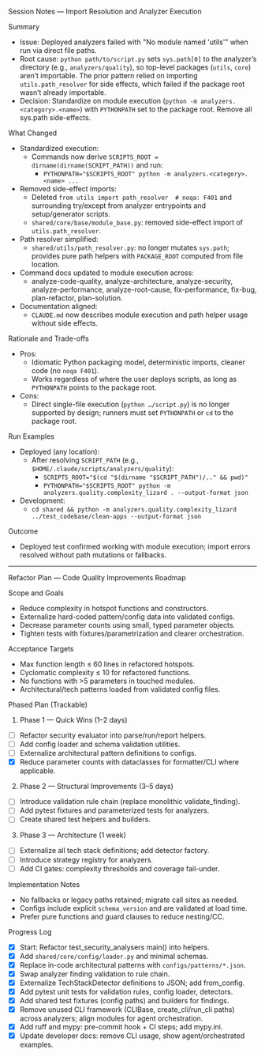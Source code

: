 Session Notes — Import Resolution and Analyzer Execution

Summary

- Issue: Deployed analyzers failed with "No module named 'utils'" when run via direct file paths.
- Root cause: `python path/to/script.py` sets `sys.path[0]` to the analyzer’s directory (e.g., `analyzers/quality`), so top-level packages (`utils`, `core`) aren’t importable. The prior pattern relied on importing `utils.path_resolver` for side effects, which failed if the package root wasn’t already importable.
- Decision: Standardize on module execution (`python -m analyzers.<category>.<name>`) with `PYTHONPATH` set to the package root. Remove all sys.path side-effects.

What Changed

- Standardized execution:
  - Commands now derive `SCRIPTS_ROOT = dirname(dirname(SCRIPT_PATH))` and run:
    - `PYTHONPATH="$SCRIPTS_ROOT" python -m analyzers.<category>.<name> ...`
- Removed side-effect imports:
  - Deleted `from utils import path_resolver  # noqa: F401` and surrounding try/except from analyzer entrypoints and setup/generator scripts.
  - `shared/core/base/module_base.py`: removed side-effect import of `utils.path_resolver`.
- Path resolver simplified:
  - `shared/utils/path_resolver.py`: no longer mutates `sys.path`; provides pure path helpers with `PACKAGE_ROOT` computed from file location.
- Command docs updated to module execution across:
  - analyze-code-quality, analyze-architecture, analyze-security, analyze-performance, analyze-root-cause, fix-performance, fix-bug, plan-refactor, plan-solution.
- Documentation aligned:
  - `CLAUDE.md` now describes module execution and path helper usage without side effects.

Rationale and Trade-offs

- Pros:
  - Idiomatic Python packaging model, deterministic imports, cleaner code (no `noqa F401`).
  - Works regardless of where the user deploys scripts, as long as `PYTHONPATH` points to the package root.
- Cons:
  - Direct single-file execution (`python …/script.py`) is no longer supported by design; runners must set `PYTHONPATH` or `cd` to the package root.

Run Examples

- Deployed (any location):
  - After resolving `SCRIPT_PATH` (e.g., `$HOME/.claude/scripts/analyzers/quality`):
    - `SCRIPTS_ROOT="$(cd "$(dirname "$SCRIPT_PATH")/.." && pwd)"`
    - `PYTHONPATH="$SCRIPTS_ROOT" python -m analyzers.quality.complexity_lizard . --output-format json`
- Development:
  - `cd shared && python -m analyzers.quality.complexity_lizard ../test_codebase/clean-apps --output-format json`

Outcome

- Deployed test confirmed working with module execution; import errors resolved without path mutations or fallbacks.

---

Refactor Plan — Code Quality Improvements Roadmap

Scope and Goals

- Reduce complexity in hotspot functions and constructors.
- Externalize hard-coded pattern/config data into validated configs.
- Decrease parameter counts using small, typed parameter objects.
- Tighten tests with fixtures/parametrization and clearer orchestration.

Acceptance Targets

- Max function length ≤ 60 lines in refactored hotspots.
- Cyclomatic complexity ≤ 10 for refactored functions.
- No functions with >5 parameters in touched modules.
- Architectural/tech patterns loaded from validated config files.

Phased Plan (Trackable)

1. Phase 1 — Quick Wins (1–2 days)

- [ ] Refactor security evaluator into parse/run/report helpers.
- [ ] Add config loader and schema validation utilities.
- [ ] Externalize architectural pattern definitions to configs.
- [x] Reduce parameter counts with dataclasses for formatter/CLI where applicable.

2. Phase 2 — Structural Improvements (3–5 days)

- [ ] Introduce validation rule chain (replace monolithic validate_finding).
- [ ] Add pytest fixtures and parameterized tests for analyzers.
- [ ] Create shared test helpers and builders.

3. Phase 3 — Architecture (1 week)

- [ ] Externalize all tech stack definitions; add detector factory.
- [ ] Introduce strategy registry for analyzers.
- [ ] Add CI gates: complexity thresholds and coverage fail-under.

Implementation Notes

- No fallbacks or legacy paths retained; migrate call sites as needed.
- Configs include explicit `schema_version` and are validated at load time.
- Prefer pure functions and guard clauses to reduce nesting/CC.

Progress Log

- [x] Start: Refactor test_security_analysers main() into helpers.
- [x] Add `shared/core/config/loader.py` and minimal schemas.
- [x] Replace in-code architectural patterns with `configs/patterns/*.json`.
- [x] Swap analyzer finding validation to rule chain.
- [x] Externalize TechStackDetector definitions to JSON; add from_config.
- [x] Add pytest unit tests for validation rules, config loader, detectors.
- [x] Add shared test fixtures (config paths) and builders for findings.
- [x] Remove unused CLI framework (CLIBase, create_cli/run_cli paths) across analyzers; align modules for agent orchestration.
- [x] Add ruff and mypy: pre-commit hook + CI steps; add mypy.ini.
- [x] Update developer docs: remove CLI usage, show agent/orchestrated examples.
